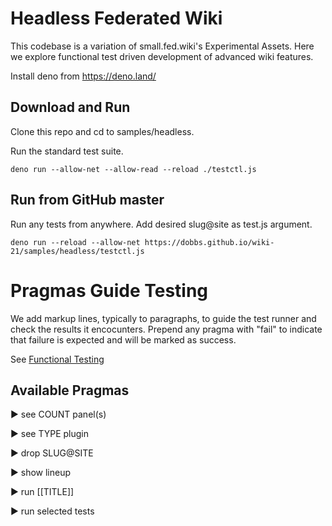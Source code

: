 # Headless Federated Wiki

This codebase is a variation of small.fed.wiki's Experimental Assets.
Here we explore functional test driven development of advanced wiki features.

Install deno from https://deno.land/

## Download and Run

Clone this repo and cd to samples/headless.

Run the standard test suite.
```
deno run --allow-net --allow-read --reload ./testctl.js
```

## Run from GitHub master

Run any tests from anywhere. Add desired slug@site as test.js argument.
```
deno run --reload --allow-net https://dobbs.github.io/wiki-21/samples/headless/testctl.js
```

# Pragmas Guide Testing

We add markup lines, typically to paragraphs, to guide the test runner and check the results it encocunters.
Prepend any pragma with "fail" to indicate that failure is expected and will be marked as success.

See [Functional Testing](http://ward.dojo.fed.wiki/view/functional-testing/small.fed.wiki/first-functional-test)

## Available Pragmas

► see COUNT panel(s)

► see TYPE plugin

► drop SLUG@SITE

► show lineup

► run [[TITLE]]

► run selected tests
```
